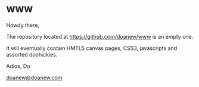 www
===

Howdy there,

The repository located at https://github.com/doanew/www is an empty one.

It will eventually contain HMTL5 canvas pages, CSS3, javascripts and assorted doohickies. 

Adios,
Do

doanew@doanew.com
